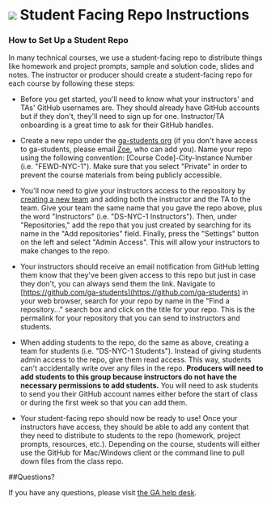 # ![](https://ga-dash.s3.amazonaws.com/production/assets/logo-9f88ae6c9c3871690e33280fcf557f33.png) Student Facing Repo Instructions

### How to Set Up a Student Repo
In many technical courses, we use a student-facing repo to distribute things like homework and project prompts, sample and solution code, slides and notes. The instructor or producer should create a student-facing repo for each course by following these steps:

* Before you get started, you'll need to know what your instructors' and TAs' GitHub usernames are. They should already have GitHub accounts but if they don't, they'll need to sign up for one. Instructor/TA onboarding is a great time to ask for their GitHub handles. 

* Create a new repo under the [ga-students org](https://github.com/ga-students) (if you don't have access to ga-students, please email [Zoe](mailto:zoes@generalassemb.ly), who can add you). Name your repo using the following convention: [Course Code]-City-Instance Number (i.e. "FEWD-NYC-1"). Make sure that you select "Private" in order to prevent the course materials from being publicly accessible.

* You'll now need to give your instructors access to the repository by [creating a new team](https://github.com/orgs/ga-students/teams) and adding both the instructor and the TA to the team. Give your team the same name that you gave the repo above, plus the word "Instructors" (i.e. "DS-NYC-1 Instructors"). Then, under "Repositories," add the repo that you just created by searching for its name in the "Add repositories" field. Finally, press the "Settings" button on the left and select "Admin Access". This will allow your instructors to make changes to the repo.

* Your instructors should receive an email notification from GitHub letting them know that they've been given access to this repo but just in case they don't, you can always send them the link. Navigate to [https://github.com/ga-students](https://github.com/ga-students) in your web browser, search for your repo by name in the "Find a repository..." search box and click on the title for your repo. This is the permalink for your repository that you can send to instructors and students. 

* When adding students to the repo, do the same as above, creating a team for students (i.e. "DS-NYC-1 Students"). Instead of giving students admin access to the repo, give them read access. This way, students can't accidentally write over any files in the repo. __Producers will need to add students to this group because instructors do not have the necessary permissions to add students.__ You will need to ask students to send you their GitHub account names either before the start of class or during the first week so that you can add them. 

* Your student-facing repo should now be ready to use! Once your instructors have access, they should be able to add any content that they need to distribute to students to the repo (homework, project prompts, resources, etc.). Depending on the course, students will either use the GitHub for Mac/Windows client or the command line to pull down files from the class repo.

##Questions?

If you have any questions, please visit [the GA help desk](http://ga.co/helpdesk).
